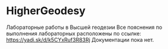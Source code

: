 # HigherGeodesy
Лабораторные работы в Высшей геодезии
Все пояснения по выполнения лабораторных расположены по ссылке:
https://yadi.sk/d/k5CYxRuf3R83Rj
Документации пока нет.
